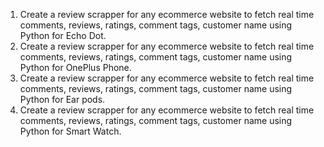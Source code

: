 1. Create a review scrapper for any ecommerce website to fetch real time comments, reviews, ratings, comment tags, customer name using Python for Echo Dot.
2. Create a review scrapper for any ecommerce website to fetch real time comments, reviews, ratings, comment tags, customer name using Python for OnePlus Phone.
3. Create a review scrapper for any ecommerce website to fetch real time comments, reviews, ratings, comment tags, customer name using Python for Ear pods.
4. Create a review scrapper for any ecommerce website to fetch real time comments, reviews, ratings, comment tags, customer name using Python for Smart Watch.
